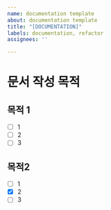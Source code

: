 ```yaml
---
name: documentation template
about: documentation template
title: "[DOCUMENTATION]"
labels: documentation, refactor
assignees: ''

---
```


# 문서 작성 목적

## 목적 1
- [ ] 1
- [ ] 2
- [ ] 3

## 목적2
- [ ] 1
- [x] 2
- [ ] 3
